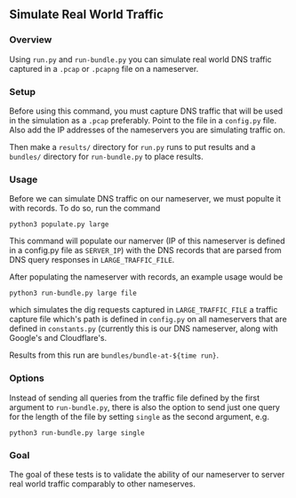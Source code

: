 ## Simulate Real World Traffic

### Overview

Using `run.py` and `run-bundle.py` you can simulate real world
DNS traffic captured in a `.pcap` or `.pcapng` file on a nameserver.

### Setup

Before using this command, you must capture DNS traffic that will be 
used in the simulation as a `.pcap` preferably.
Point to the file in a `config.py` file. Also add the IP addresses 
of the nameservers you are simulating traffic on.

Then make a `results/` directory for `run.py` runs to put results and
a `bundles/` directory for `run-bundle.py` to place results.

### Usage

Before we can simulate DNS traffic on our nameserver, we
must populte it with records.
To do so, run the command 
```
python3 populate.py large
```
This command will populate our namerver (IP of this nameserver is defined
in a config.py file as `SERVER_IP`) with the DNS records that are 
parsed from DNS query responses in `LARGE_TRAFFIC_FILE`.

After populating the nameserver with records, an example usage would be
```
python3 run-bundle.py large file
```
which simulates the dig requests captured in `LARGE_TRAFFIC_FILE` a
traffic capture file which's path is defined in `config.py` on 
all nameservers that are defined in `constants.py` (currently
this is our DNS nameserver, along with Google's and Cloudflare's.

Results from this run are `bundles/bundle-at-${time run}`.

### Options

Instead of sending all queries from the traffic file defined by the first
argument to `run-bundle.py`, there is also the option to send just one query
for the length of the file by setting `single` as the second argument, e.g.
```
python3 run-bundle.py large single
```

### Goal

The goal of these tests is to validate the ability of our nameserver to
server real world traffic comparably to other nameserves.
